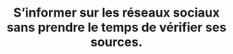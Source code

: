 ---
categories: category-F3gC3Ox-MJpGbDCgSltLP
goodPractices:
- good-practice-0FhF7xTjOWCxYu_NjlOYk
risks:
- Relayer de fausses informations liées à la désinformation.
title: S’informer sur les réseaux sociaux sans prendre le temps de vérifier ses sources.
uuid: vulnerability-YZnDZti0f2ob-CaYgwZfo
visibleInCms: true
---